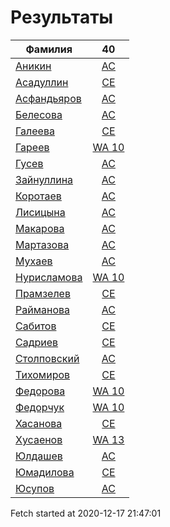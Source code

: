 # Результаты
Фамилия | 40
---|:---:
[Аникин](Аникин/README.md)  | [AC](Аникин/40.md)
[Асадуллин](Асадуллин/README.md)  | [CE](Асадуллин/40.md)
[Асфандьяров](Асфандьяров/README.md)  | [AC](Асфандьяров/40.md)
[Белесова](Белесова/README.md)  | [AC](Белесова/40.md)
[Галеева](Галеева/README.md)  | [CE](Галеева/40.md)
[Гареев](Гареев/README.md)  | [WA 10](Гареев/40.md)
[Гусев](Гусев/README.md)  | [AC](Гусев/40.md)
[Зайнуллина](Зайнуллина/README.md)  | [AC](Зайнуллина/40.md)
[Коротаев](Коротаев/README.md)  | [AC](Коротаев/40.md)
[Лисицына](Лисицына/README.md)  | [AC](Лисицына/40.md)
[Макарова](Макарова/README.md)  | [AC](Макарова/40.md)
[Мартазова](Мартазова/README.md)  | [AC](Мартазова/40.md)
[Мухаев](Мухаев/README.md)  | [AC](Мухаев/40.md)
[Нурисламова](Нурисламова/README.md)  | [WA 10](Нурисламова/40.md)
[Прамзелев](Прамзелев/README.md)  | [CE](Прамзелев/40.md)
[Райманова](Райманова/README.md)  | [AC](Райманова/40.md)
[Сабитов](Сабитов/README.md)  | [CE](Сабитов/40.md)
[Садриев](Садриев/README.md)  | [CE](Садриев/40.md)
[Столповский](Столповский/README.md)  | [AC](Столповский/40.md)
[Тихомиров](Тихомиров/README.md)  | [CE](Тихомиров/40.md)
[Федорова](Федорова/README.md)  | [WA 10](Федорова/40.md)
[Федорчук](Федорчук/README.md)  | [WA 10](Федорчук/40.md)
[Хасанова](Хасанова/README.md)  | [CE](Хасанова/40.md)
[Хусаенов](Хусаенов/README.md)  | [WA 13](Хусаенов/40.md)
[Юлдашев](Юлдашев/README.md)  | [AC](Юлдашев/40.md)
[Юмадилова](Юмадилова/README.md)  | [CE](Юмадилова/40.md)
[Юсупов](Юсупов/README.md)  | [AC](Юсупов/40.md)

Fetch started at 2020-12-17 21:47:01
